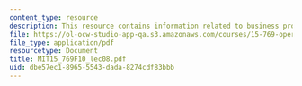 ```yaml
---
content_type: resource
description: This resource contains information related to business processes.
file: https://ol-ocw-studio-app-qa.s3.amazonaws.com/courses/15-769-operations-strategy-fall-2010/dbe57ec189655543dada8274cdf83bbb_MIT15_769F10_lec08.pdf
file_type: application/pdf
resourcetype: Document
title: MIT15_769F10_lec08.pdf
uid: dbe57ec1-8965-5543-dada-8274cdf83bbb
---
```

